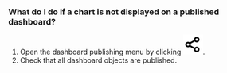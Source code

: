 ### What do I do if a chart is not displayed on a published dashboard?

1. Open the dashboard publishing menu by clicking ![image](../../_assets/datalens/share.svg).
1. Check that all dashboard objects are published.

